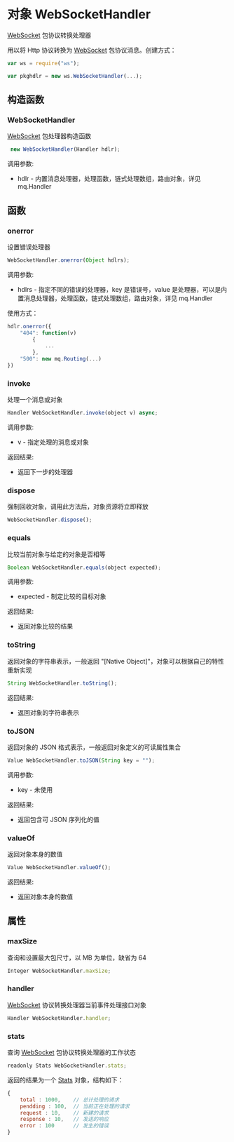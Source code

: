 # 对象 WebSocketHandler
[WebSocket](WebSocket.md) 包协议转换处理器

用以将 Http 协议转换为 [WebSocket](WebSocket.md) 包协议消息。创建方式：
```JavaScript
var ws = require("ws");

var pkghdlr = new ws.WebSocketHandler(...);
```
## 构造函数
        
### WebSocketHandler
[WebSocket](WebSocket.md) 包处理器构造函数
```JavaScript
 new WebSocketHandler(Handler hdlr);
```

调用参数:
* hdlr - 内置消息处理器，处理函数，链式处理数组，路由对象，详见 mq.Handler

## 函数
        
### onerror
设置错误处理器
```JavaScript
WebSocketHandler.onerror(Object hdlrs);
```

调用参数:
* hdlrs - 指定不同的错误的处理器，key 是错误号，value 是处理器，可以是内置消息处理器，处理函数，链式处理数组，路由对象，详见 mq.Handler

使用方式：
```JavaScript
hdlr.onerror({
    "404": function(v)
        {
            ...
        },
    "500": new mq.Routing(...)
})
```

### invoke
处理一个消息或对象
```JavaScript
Handler WebSocketHandler.invoke(object v) async;
```

调用参数:
* v - 指定处理的消息或对象

返回结果:
* 返回下一步的处理器

### dispose
强制回收对象，调用此方法后，对象资源将立即释放
```JavaScript
WebSocketHandler.dispose();
```

### equals
比较当前对象与给定的对象是否相等
```JavaScript
Boolean WebSocketHandler.equals(object expected);
```

调用参数:
* expected - 制定比较的目标对象

返回结果:
* 返回对象比较的结果

### toString
返回对象的字符串表示，一般返回 "[Native Object]"，对象可以根据自己的特性重新实现
```JavaScript
String WebSocketHandler.toString();
```

返回结果:
* 返回对象的字符串表示

### toJSON
返回对象的 JSON 格式表示，一般返回对象定义的可读属性集合
```JavaScript
Value WebSocketHandler.toJSON(String key = "");
```

调用参数:
* key - 未使用

返回结果:
* 返回包含可 JSON 序列化的值

### valueOf
返回对象本身的数值
```JavaScript
Value WebSocketHandler.valueOf();
```

返回结果:
* 返回对象本身的数值

## 属性
        
### maxSize
查询和设置最大包尺寸，以 MB 为单位，缺省为 64
```JavaScript
Integer WebSocketHandler.maxSize;
```

### handler
[WebSocket](WebSocket.md) 协议转换处理器当前事件处理接口对象
```JavaScript
Handler WebSocketHandler.handler;
```

### stats
查询 [WebSocket](WebSocket.md) 包协议转换处理器的工作状态
```JavaScript
readonly Stats WebSocketHandler.stats;
```

返回的结果为一个 [Stats](Stats.md) 对象，结构如下：
```JavaScript
{
    total : 1000,    // 总计处理的请求
    pendding : 100,  // 当前正在处理的请求
    request : 10,    // 新建的请求
    response : 10,   // 发送的响应
    error : 100      // 发生的错误
}
```

